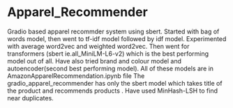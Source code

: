 # Apparel_Recommender
Gradio based apparel recommder system using sbert.
Started with bag of words model, then went to tf-idf model followed by idf model.
Experimented with average word2vec and weighted word2vec.
Then went for transformers (sbert ie.all_MiniLM-L6-v2) which is the best performing model out of all.
Have also tried  brand and colour model and autoencoder(second best performing model).
All of these models are in AmazonApparelRecommendation.ipynb file
The gradio_apparel_recommender has only the sbert model which takes title of the product and recommends products .
Have used MinHash-LSH to find near duplicates.

